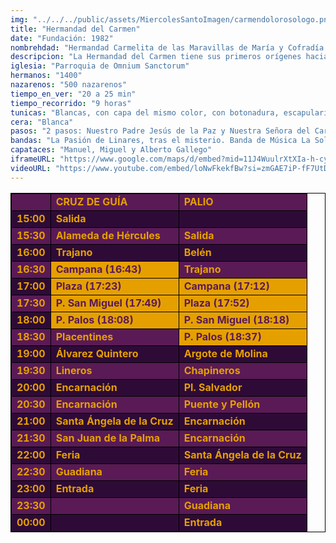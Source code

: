 ```yaml
---
img: "../../../public/assets/MiercolesSantoImagen/carmendolorosologo.png"
title: "Hermandad del Carmen"
date: "Fundación: 1982"
nombrehdad: "Hermandad Carmelita de las Maravillas de María y Cofradía de Nazarenos de Ntro. Padre Jesús de la Paz y Ntra. Sra. del Carmen en sus Misterios Dolorosos"
descripcion: "La Hermandad del Carmen tiene sus primeros orígenes hacia 1982 al constituirse el grupo de devotos de la Virgen del Carmen en su advocación dolorosa. El día 22 de junio de 1995 se aprueban las primeras reglas como cofradía de nazarenos. No obstante dicha aprobación incluía la no asistencia al templo catedralicio.Hace su primera salida el Viernes de Dolores de 1996. Desde ese año a 1997 hizo estación a la Iglesia de la Misericordia, sede fundacional. En aquella ocasión, el Señor de la Paz procesionó solo sobre el paso cedido por la Hermandad del Sagrado Corazón de Jesús de Nervión. En 1997 estrenó el paso de misterio, que se ha ido completando poco a poco. De 1999 a 2006 hizo estación a San Martín."
iglesia: "Parroquia de Omnium Sanctorum"
hermanos: "1400"
nazarenos: "500 nazarenos"
tiempo_en_ver: "20 a 25 min"
tiempo_recorrido: "9 horas"
tunicas: "Blancas, con capa del mismo color, con botonadura, escapulario, antifaz y cíngulo color marrón"
cera: "Blanca"
pasos: "2 pasos: Nuestro Padre Jesús de la Paz y Nuestra Señora del Carmen"
bandas: "La Pasión de Linares, tras el misterio. Banda de Música La Soledad de Cantillana, tras el palio"
capataces: "Manuel, Miguel y Alberto Gallego"
iframeURL: "https://www.google.com/maps/d/embed?mid=11J4WuulrXtXIa-h-cy0mF3RyCY8bvLwQ&ehbc=2E312F"
videoURL: "https://www.youtube.com/embed/loNwFkekfBw?si=zmGAE7iP-fF7UtDd"
---
```


<table class="recorrido" style="width: 100%; border-collapse: collapse; text-align: left; border: 1px solid black;">
  <tbody>
    <tr style="background-color: #5a1a55; color: #e5a000; font-weight: bold;">
      <td style="border: 1px solid black; text-align: center;"></td>
      <td style="border: 1px solid black;">CRUZ DE GUÍA</td>
      <td style="border: 1px solid black;">PALIO</td>
    </tr>
    <tr style="background-color: #2e0b37; color: #e5a000; font-weight: bold;">
      <td style="border: 1px solid black; text-align: center;">15:00</td>
      <td style="border: 1px solid black;">Salida</td>
      <td style="border: 1px solid black;"></td>
    </tr>
    <tr style="background-color: #5a1a55; color: #e5a000; font-weight: bold;">
      <td style="border: 1px solid black; text-align: center;">15:30</td>
      <td style="border: 1px solid black;">Alameda de Hércules</td>
      <td style="border: 1px solid black;">Salida</td>
    </tr>
    <tr style="background-color: #2e0b37; color: #e5a000; font-weight: bold;">
      <td style="border: 1px solid black; text-align: center;">16:00</td>
      <td style="border: 1px solid black;">Trajano</td>
      <td style="border: 1px solid black;">Belén</td>
    </tr>
    <tr style="background-color: #5a1a55; color: #e5a000; font-weight: bold;">
      <td style="border: 1px solid black; text-align: center;">16:30</td>
      <td style="border: 1px solid black; background-color: #e5a000; color: #5a1a55;">Campana (16:43)</td>
      <td style="border: 1px solid black;">Trajano</td>
    </tr>
    <tr style="background-color: #2e0b37; color: #e5a000; font-weight: bold;">
      <td style="border: 1px solid black; text-align: center;">17:00</td>
      <td style="border: 1px solid black; background-color: #e5a000; color: #5a1a55;">Plaza (17:23)</td>
      <td style="border: 1px solid black; background-color: #e5a000; color: #5a1a55;">Campana (17:12)</td>
    </tr>
    <tr style="background-color: #5a1a55; color: #e5a000; font-weight: bold;">
      <td style="border: 1px solid black; text-align: center;">17:30</td>
      <td style="border: 1px solid black; background-color: #e5a000; color: #5a1a55;">P. San Miguel (17:49)</td>
      <td style="border: 1px solid black; background-color: #e5a000; color: #5a1a55;">Plaza (17:52)</td>
    </tr>
    <tr style="background-color: #2e0b37; color: #e5a000; font-weight: bold;">
      <td style="border: 1px solid black; text-align: center;">18:00</td>
      <td style="border: 1px solid black; background-color: #e5a000; color: #5a1a55;">P. Palos (18:08)</td>
      <td style="border: 1px solid black; background-color: #e5a000; color: #5a1a55;">P. San Miguel (18:18)</td>
    </tr>
    <tr style="background-color: #5a1a55; color: #e5a000; font-weight: bold;">
      <td style="border: 1px solid black; text-align: center;">18:30</td>
      <td style="border: 1px solid black;">Placentines</td>
      <td style="border: 1px solid black; background-color: #e5a000; color: #5a1a55;">P. Palos (18:37)</td>
    </tr>
    <tr style="background-color: #2e0b37; color: #e5a000; font-weight: bold;">
      <td style="border: 1px solid black; text-align: center;">19:00</td>
      <td style="border: 1px solid black;">Álvarez Quintero</td>
      <td style="border: 1px solid black;">Argote de Molina</td>
    </tr>
    <tr style="background-color: #5a1a55; color: #e5a000; font-weight: bold;">
      <td style="border: 1px solid black; text-align: center;">19:30</td>
      <td style="border: 1px solid black;">Lineros</td>
      <td style="border: 1px solid black;">Chapineros</td>
    </tr>
    <tr style="background-color: #2e0b37; color: #e5a000; font-weight: bold;">
      <td style="border: 1px solid black; text-align: center;">20:00</td>
      <td style="border: 1px solid black;">Encarnación</td>
      <td style="border: 1px solid black;">Pl. Salvador</td>
    </tr>
    <tr style="background-color: #5a1a55; color: #e5a000; font-weight: bold;">
      <td style="border: 1px solid black; text-align: center;">20:30</td>
      <td style="border: 1px solid black;">Encarnación</td>
      <td style="border: 1px solid black;">Puente y Pellón</td>
    </tr>
    <tr style="background-color: #2e0b37; color: #e5a000; font-weight: bold;">
      <td style="border: 1px solid black; text-align: center;">21:00</td>
      <td style="border: 1px solid black;">Santa Ángela de la Cruz</td>
      <td style="border: 1px solid black;">Encarnación</td>
    </tr>
    <tr style="background-color: #5a1a55; color: #e5a000; font-weight: bold;">
      <td style="border: 1px solid black; text-align: center;">21:30</td>
      <td style="border: 1px solid black;">San Juan de la Palma</td>
      <td style="border: 1px solid black;">Encarnación</td>
    </tr>
    <tr style="background-color: #2e0b37; color: #e5a000; font-weight: bold;">
      <td style="border: 1px solid black; text-align: center;">22:00</td>
      <td style="border: 1px solid black;">Feria</td>
      <td style="border: 1px solid black;">Santa Ángela de la Cruz</td>
    </tr>
    <tr style="background-color: #5a1a55; color: #e5a000; font-weight: bold;">
      <td style="border: 1px solid black; text-align: center;">22:30</td>
      <td style="border: 1px solid black;">Guadiana</td>
      <td style="border: 1px solid black;">Feria</td>
    </tr>
    <tr style="background-color: #2e0b37; color: #e5a000; font-weight: bold;">
      <td style="border: 1px solid black; text-align: center;">23:00</td>
      <td style="border: 1px solid black;">Entrada</td>
      <td style="border: 1px solid black;">Feria</td>
    </tr>
    <tr style="background-color: #5a1a55; color: #e5a000; font-weight: bold;">
      <td style="border: 1px solid black; text-align: center;">23:30</td>
      <td style="border: 1px solid black;"></td>
      <td style="border: 1px solid black;">Guadiana</td>
    </tr>
    <tr style="background-color: #2e0b37; color: #e5a000; font-weight: bold;">
      <td style="border: 1px solid black; text-align: center;">00:00</td>
      <td style="border: 1px solid black;"></td>
      <td style="border: 1px solid black;">Entrada</td>
    </tr>
  </tbody>
</table>
